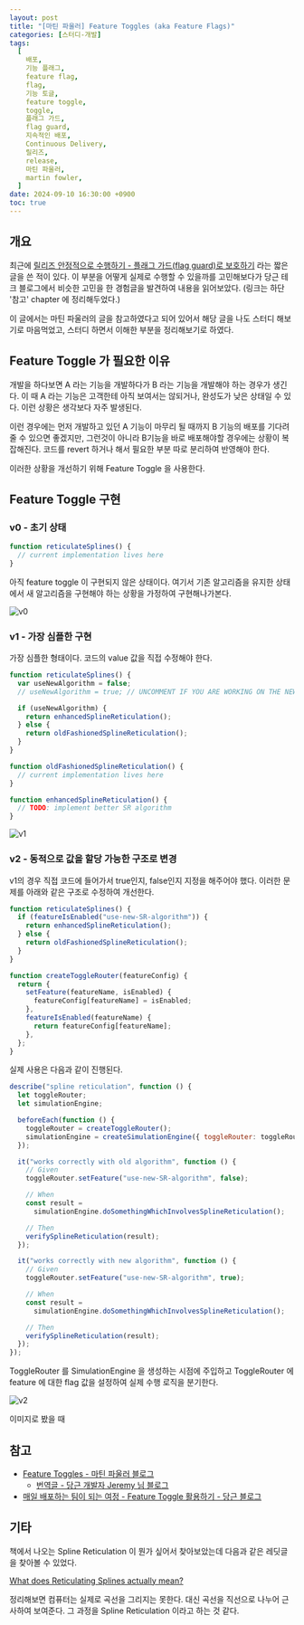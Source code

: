 ```yaml
---
layout: post
title: "[마틴 파울러] Feature Toggles (aka Feature Flags)"
categories: [스터디-개발]
tags:
  [
    배포,
    기능 플래그,
    feature flag,
    flag,
    기능 토글,
    feature toggle,
    toggle,
    플래그 가드,
    flag guard,
    지속적인 배포,
    Continuous Delivery,
    릴리즈,
    release,
    마틴 파울러,
    martin fowler,
  ]
date: 2024-09-10 16:30:00 +0900
toc: true
---
```


## 개요

최근에 [릴리즈 안정적으로 수행하기 - 플래그 가드(flag guard)로 보호하기](/2024/09/10/release-flag-guard) 라는 짧은 글을 쓴 적이 있다. 이 부분을 어떻게 실제로 수행할 수 있을까를 고민해보다가 당근 테크 블로그에서 비슷한 고민을 한 경험글을 발견하여 내용을 읽어보았다. (링크는 하단 '참고' chapter 에 정리해두었다.)

이 글에서는 마틴 파울러의 글을 참고하였다고 되어 있어서 해당 글을 나도 스터디 해보기로 마음먹었고, 스터디 하면서 이해한 부분을 정리해보기로 하였다.

## Feature Toggle 가 필요한 이유

개발을 하다보면 A 라는 기능을 개발하다가 B 라는 기능을 개발해야 하는 경우가 생긴다. 이 때 A 라는 기능은 고객한테 아직 보여서는 않되거나, 완성도가 낮은 상태일 수 있다. 이런 상황은 생각보다 자주 발생된다.

이런 경우에는 먼저 개발하고 있던 A 기능이 마무리 될 때까지 B 기능의 배포를 기다려 줄 수 있으면 좋겠지만, 그런것이 아니라 B기능을 바로 배포해야할 경우에는 상황이 복잡해진다. 코드를 revert 하거나 해서 필요한 부분 따로 분리하여 반영해야 한다.

이러한 상황을 개선하기 위해 Feature Toggle 을 사용한다.

## Feature Toggle 구현

### v0 - 초기 상태

```js
function reticulateSplines() {
  // current implementation lives here
}
```

아직 feature toggle 이 구현되지 않은 상태이다.
여기서 기존 알고리즘을 유지한 상태에서 새 알고리즘을 구현해야 하는 상황을 가정하여 구현해나가본다.

![v0](/assets/images/2024-09-19-flag-toggle/v0.png)

### v1 - 가장 심플한 구현

가장 심플한 형태이다. 코드의 value 값을 직접 수정해야 한다.

```js
function reticulateSplines() {
  var useNewAlgorithm = false;
  // useNewAlgorithm = true; // UNCOMMENT IF YOU ARE WORKING ON THE NEW SR ALGORITHM

  if (useNewAlgorithm) {
    return enhancedSplineReticulation();
  } else {
    return oldFashionedSplineReticulation();
  }
}

function oldFashionedSplineReticulation() {
  // current implementation lives here
}

function enhancedSplineReticulation() {
  // TODO: implement better SR algorithm
}
```

![v1](/assets/images/2024-09-19-flag-toggle/v1.png)

### v2 - 동적으로 값을 할당 가능한 구조로 변경

v1의 경우 직접 코드에 들어가서 true인지, false인지 지정을 해주어야 했다.
이러한 문제를 아래와 같은 구조로 수정하여 개선한다.

```js
function reticulateSplines() {
  if (featureIsEnabled("use-new-SR-algorithm")) {
    return enhancedSplineReticulation();
  } else {
    return oldFashionedSplineReticulation();
  }
}
```

```js
function createToggleRouter(featureConfig) {
  return {
    setFeature(featureName, isEnabled) {
      featureConfig[featureName] = isEnabled;
    },
    featureIsEnabled(featureName) {
      return featureConfig[featureName];
    },
  };
}
```

실제 사용은 다음과 같이 진행된다.

```js
describe("spline reticulation", function () {
  let toggleRouter;
  let simulationEngine;

  beforeEach(function () {
    toggleRouter = createToggleRouter();
    simulationEngine = createSimulationEngine({ toggleRouter: toggleRouter });
  });

  it("works correctly with old algorithm", function () {
    // Given
    toggleRouter.setFeature("use-new-SR-algorithm", false);

    // When
    const result =
      simulationEngine.doSomethingWhichInvolvesSplineReticulation();

    // Then
    verifySplineReticulation(result);
  });

  it("works correctly with new algorithm", function () {
    // Given
    toggleRouter.setFeature("use-new-SR-algorithm", true);

    // When
    const result =
      simulationEngine.doSomethingWhichInvolvesSplineReticulation();

    // Then
    verifySplineReticulation(result);
  });
});
```

ToggleRouter 를 SimulationEngine 을 생성하는 시점에 주입하고
ToggleRouter 에 feature 에 대한 flag 값을 설정하여 실제 수행 로직을 분기한다.

![v2](/assets/images/2024-09-19-flag-toggle/v2.png)

이미지로 봤을 때

## 참고

- [Feature Toggles - 마틴 파울러 블로그](https://martinfowler.com/articles/feature-toggles.html)
  - [번역글 - 당근 개발자 Jeremy 님 블로그](https://sungjk.github.io/2022/10/15/feature-toggles.html)
- [매일 배포하는 팀이 되는 여정 - Feature Toggle 활용하기 - 당근 블로그](https://medium.com/daangn/%EB%A7%A4%EC%9D%BC-%EB%B0%B0%ED%8F%AC%ED%95%98%EB%8A%94-%ED%8C%80%EC%9D%B4-%EB%90%98%EB%8A%94-%EC%97%AC%EC%A0%95-2-feature-toggle-%ED%99%9C%EC%9A%A9%ED%95%98%EA%B8%B0-b52c4a1810cd)

## 기타

책에서 나오는 Spline Reticulation 이 뭔가 싶어서 찾아보았는데 다음과 같은 레딧글을 찾아볼 수 있었다.

[What does Reticulating Splines actually mean?](https://www.reddit.com/r/programming/comments/8dfn4/what_does_reticulating_splines_actually_mean/)

정리해보면 컴퓨터는 실제로 곡선을 그리지는 못한다. 대신 곡선을 직선으로 나누어 근사하여 보여준다. 그 과정을 Spline Reticulation 이라고 하는 것 같다.

```

```
